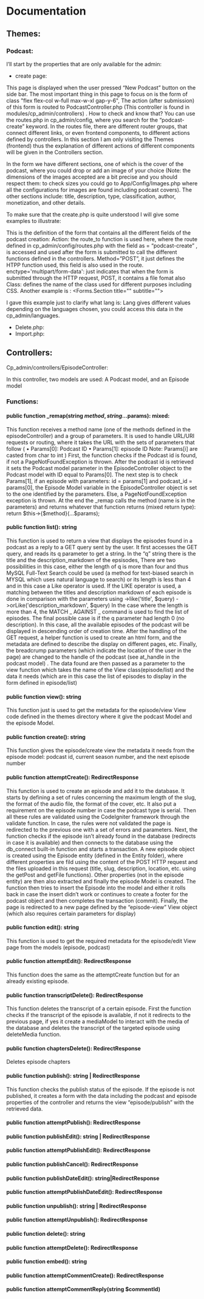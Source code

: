 # Documentation
## Themes:
### Podcast:

I’ll start by the properties that are only available for the admin:
- create page:

This page is displayed when the user pressed “New Podcast” button on the side bar.
The most important thing in this page to focus on is the form of class "flex flex-col w-full max-w-xl gap-y-6",
The action (after submission) of this form is routed to PodcastController.php (This controller is found in modules/cp_admin/controllers) . How to check and know that? You can use the routes.php in cp_admin/config, where you search for the “podcast-create” keyword. In the routes file, there are different router groups, that connect different links, or even frontend components, to different actions defined by controllers.
In this section I am only visiting the Themes (frontend) thus the explanation of different actions of different components will be given in the Controllers section. 

In the form we have different sections, one of which is the cover of the podcast, where you could drop or add an image of your choice (Note: the dimensions of the images accepted are a bit precise and you should respect them: to check sizes you could go to App/Config/Images.php where all the configurations for images are found including podcast covers).
The other sections include: title, description, type, classification, author, monetization, and other details.

To make sure that the create.php is quite understood I will give some examples to illustrate:
<form action="<?= route_to('podcast-create') ?>" method="POST" enctype='multipart/form-data' class="flex flex-col w-full max-w-xl gap-y-6">

This is the definition of the form that contains all the different fields of the podcast creation:
Action: the route_to function is used here, where the route defined in cp_admin/config/routes.php with the field as = “podcast-create” , is accessed and used after the form is submitted to call the different functions defined in the controllers.
Method=”POST”, it just defines the HTPP function used, this field is also used in the route.
enctype='multipart/form-data':  just indicates that when the form is submitted through the HTTP request, POST, it contains a file fomat also
Class: defines the name of the class used for different purposes including CSS.
Another example is :
<Forms.Section title="<?= lang('Podcast.form.classification_section_title') ?>" subtitle="<?= lang('Podcast.form.classification_section_subtitle') ?>">

I gave this example just to clarify what lang is:
Lang gives different values depending on the languages chosen, you could access this data in the cp_admin/languages.

- Delete.php:
- Import.php:


## Controllers:

Cp_admin/controllers/EpisodeController:

In this controller, two models are used: A Podcast model, and an Episode model
### Functions:
#### public function _remap(string $method, string ...$params): mixed:

This function receives a method name (one of the methods defined in the episodeController) and a group of parameters. 
It is used to handle URL/URI requests or routing, where it takes the URL with the sets of parameters that follow ( 
•	Params[0]: Podcast ID
•	Params[1]: episode ID
Note: Params[i] are casted from char to int
)
First, the function checks if the Podcast id is found, if not a PageNotFoundException is thrown. After the podcast id is retrieved it sets the Podcast model parameter in the EpisodeController object to the Podcast model with ID equal to Params[0].
The next step is to check Params[1], if an episode with parameters: id = params[1] and podcast_id = params[0], the Episode Model variable in the EpisodeController object is set to the one identified by the parameters. Else, a PageNotFoundException exception is thrown.
At the end the _remap calls the method (name is in the parameters) and returns whatever that function returns (mixed return type):
return $this->{$method}(...$params);


#### public function list(): string
This function is used to return a view that displays the episodes found in a podcast as a reply to a GET query sent by the user.
It first accesses the GET query, and reads its q parameter to get a string. In the “q” string there is the title and the description_markdown of the epsisodes, There are two possibilities in this case, either the length of q is more than four and thus MySQL Full-Text Search could be used (a method for text-biased search in MYSQL which uses natural language to search) or its length is less than 4 and in this case a Like operator is used.
If the LIKE operator is used, a matching between the titles and description markdown of each episode is done in comparison with the parameters using ->like('title', $query)
 ->orLike('description_markdown', $query)
In the case where the length is more than 4, the MATCH _  AGAINST  _  command is used to find the list of episodes.
The final possible case is if the q parameter had length 0 (no description). In this case, all the available episodes of the podcast will be displayed in descending order of creation time.
After the handling of the GET request, a helper function is used to create an html form, and the metadata are defined to describe the display on different pages, etc.
Finally, the breadcrump parameters (which indicate the location of the user in the page) are changed to the handle of the podcast (see at_handle in the podcast model) .
The data found are then passed as a parameter to the view function which takes the name of the View class(episode/list) and the data it needs (which are in this case the list of episodes to display in the form defined in episode/list)

####  public function view(): string
This function just is used to get the metadata for the episode/view  View code defined in the themes directory where it give the podcast Model and the episode Model.
####  public function create(): string
This function gives the episode/create view the metadata it needs from the episode model: podcast id, current season number, and the next episode number
####  public function attemptCreate(): RedirectResponse
This function is used to create an episode and add it to the database. It starts by defining a set of rules concerning the maximum length of the slug, the format of the audio file, the format of the cover, etc.
It also put a requirement on the episode number in case the podcast type is serial.
Then all these rules are validated using the CodeIgniter framework through the validate function. In case, the rules were not validated the page is redirected to the previous one with a set of errors and parameters.
Next, the function checks if the episode isn’t already found in the database (redirects in case it is available) and then connects to the database using the db_connect built-in function and starts a transaction.
A new episode object is created using the Episode entity (defined in the Entity folder), where different properties are fild using the content of the POST HTTP request and the files uploaded in this request (title, slug, description, location, etc.  using the getPost and getFile functions).
Other properties (not in the episode entity) are then also extracted and finally the episode Model is created. The function then tries to insert the Episode into the model and either it rolls back in case the insert didn’t work or continues to create a footer for the podcast object and then completes the transaction (commit).
Finally, the page is redirected to a new page defined by the “episode-view” View object (which also requires certain parameters for display)
####  public function edit(): string 
This function is used to get the required metadata for the episode/edit View page from the models (episode, podcast)
####  public function attemptEdit(): RedirectResponse
This function does the same as the attemptCreate function but for an already existing episode.
####  public function transcriptDelete(): RedirectResponse
This function deletes the transcript of a certain episode. First the function checks if the transcript of the episode is available, if not it redirects to the previous page, if yes it create a mediaModel to interact with the media of the database and deletes the transcript of the targeted episode using deleteMedia function.
####  public function chaptersDelete(): RedirectResponse
Deletes episode chapters
####  public function publish(): string | RedirectResponse
This function checks the publish status of the episode. If the episode is not published, it creates a form with the data including the podcast and episode properties of the controller and returns the view “episode/publish” with the retrieved data.
####  public function attemptPublish(): RedirectResponse
####  public function publishEdit(): string | RedirectResponse
####  public function attemptPublishEdit(): RedirectResponse
####  public function publishCancel(): RedirectResponse
####  public function publishDateEdit(): string|RedirectResponse
####  public function attemptPublishDateEdit(): RedirectResponse
####  public function unpublish(): string | RedirectResponse
####  public function attemptUnpublish(): RedirectResponse
####  public function delete(): string
####  public function attemptDelete(): RedirectResponse
####  public function embed(): string
####  public function attemptCommentCreate(): RedirectResponse
####  public function attemptCommentReply(string $commentId)





